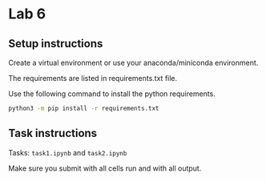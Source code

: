 # Lab 6

## Setup instructions

Create a virtual environment or use your anaconda/miniconda environment.

The requirements are listed in requirements.txt file.

Use the following command to install the python requirements.

```bash
python3 -m pip install -r requirements.txt
```

## Task instructions

Tasks: `task1.ipynb` and `task2.ipynb`

Make sure you submit with all cells run and with all output.
